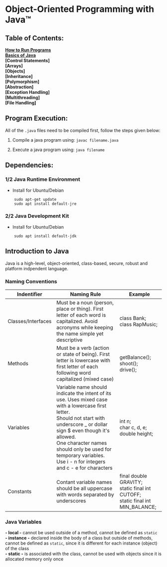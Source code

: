 # Object-Oriented Programming with Java&#x2122;

## Table of Contents:
**[How to Run Programs](#Program-Execution)<br>**
**[Basics of Java](#Introduction-to-Java)<br>**
**[Control Statements]<br>**
**[Arrays]<br>**
**[Objects]<br>**
**[Inheritance]<br>**
**[Polymorphism]<br>**
**[Abstraction]<br>**
**[Exception Handling]<br>**
**[Multithreading]<br>**
**[File Handling]<br>**

## Program Execution:

All of the `.java` files need to be compiled first, follow the steps given below:

1. Compile a java program using:
`javac filename.java`

2. Execute a java program using:
`java filename`

## Dependencies:

### 1/2 Java Runtime Environment 

- Install for Ubuntu/Debian
``` 
    sudo apt-get update 
    sudo apt install default-jre
```

### 2/2 Java Development Kit

- Install for Ubuntu/Debian
```
    sudo apt install default-jdk
```

## Introduction to Java

Java is a high-level, object-oriented, class-based, secure, robust and platform indpendent language.

### Naming Conventions

| Indentifier | Naming Rule |  Example  |
|------------|-------------|-----------|
| Classes/Interfaces | Must be a noun (person, place or thing). First letter of each word is capitalized. Avoid acronyms while keeping the name simple yet descriptive | class Bank; <br> class RapMusic; |
| Methods    | Must be a verb (action or state of being). First letter is lowercase with first letter of each following word capitalized (mixed case)| getBalance(); <br> shoot(); <br> drive(); |
|Variables   | Variable name should indicate the intent of its use. Uses mixed case with a lowercase first letter. <br> Should not start with underscore _ or dollar sign $ even though it's allowed.<br>One character names should only be used for temporary variables. Use i - n for integers and c - e for characters | int n; <br> char c, d, e; <br> double height; |
| Constants  | Contant variable names should be all uppercase with words separated by underscores | final double GRAVITY; <br> static final int CUTOFF; <br> static final int MIN_BALANCE; |

### Java Variables 

**- local -** cannot be used outside of a method, cannot be defined as `static` <br>
**- instance -** declared inside the body of a class but outside of methods, cannot be defined as `static`, since it is different for each instance (object) of the class <br>
**- static -** is associated with the class, cannot be used with objects since it is allocated memory only once <br>

